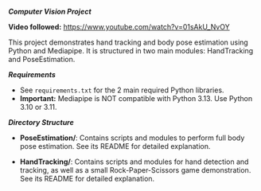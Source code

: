 ***Computer Vision Project***

**Video followed:** https://www.youtube.com/watch?v=01sAkU_NvOY

This project demonstrates hand tracking and body pose estimation using Python and Mediapipe.
It is structured in two main modules: HandTracking and PoseEstimation.

***Requirements***
- See `requirements.txt` for the 2 main required Python libraries.
- **Important:** Mediapipe is NOT compatible with Python 3.13. Use Python 3.10 or 3.11.

***Directory Structure***
- **PoseEstimation/**: Contains scripts and modules to perform full body pose estimation.
  See its README for detailed explanation.

- **HandTracking/**: Contains scripts and modules for hand detection and tracking,
  as well as a small Rock-Paper-Scissors game demonstration.
  See its README for detailed explanation.
